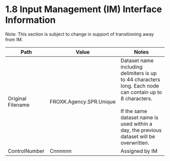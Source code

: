 # 1.8 Input Management (IM) Interface Information

Note: This section is subject to change in support of transitioning away
from IM.

| Path | Value | Notes |
|------|-------|-------|
| Original Filename | FROXK.Agency.SPR.Unique | Dataset name including delimiters is up to 44 characters long. Each node can contain up to 8 characters.<br><br>If the same dataset name is used within a day, the previous dataset will be overwritten. |
| ControlNumber | Cnnnnnn | Assigned by IM |

